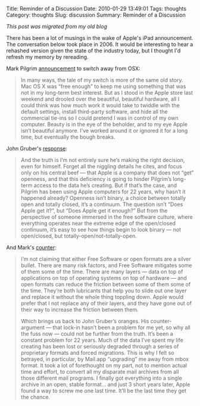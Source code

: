 Title: Reminder of a Discussion
Date: 2010-01-29 13:49:01
Tags: thoughts
Category: thoughts
Slug: discussion
Summary: Reminder of a Discussion

_This post was migrated from my old blog_

There has been a lot of musings in the wake of Apple's iPad announcement.  The conversation below took place in 2006.  It would be interesting to hear a rehashed version given the state of the industry today, but I thought I'd refresh my memory by rereading.

Mark Pilgrim [announcement](http://diveintomark.org/archives/2006/06/02/when-the-bough-breaks) to switch away from OSX:

>In many ways, the tale of my switch is more of the same old story. Mac OS X was “free enough” to keep me using something that was not in my long-term best interest. But as I stood in the Apple store last weekend and drooled over the beautiful, beautiful hardware, all I could think was how much work it would take to twiddle with the default settings, install third-party software, and hide all the commercial tie-ins so I could pretend I was in control of my own computer. Beauty is in the eye of the beholder, and to my eye Apple isn’t beautiful anymore. I’ve worked around it or ignored it for a long time, but eventually the bough breaks.

John Gruber's [response](http://daringfireball.net/2006/06/and_oranges):

>And the truth is I’m not entirely sure he’s making the right decision, even for himself. Forget all the niggling details he cites, and focus only on his central beef — that Apple is a company that does not “get” openness, and that this deficiency is going to hinder Pilgrim’s long-term access to the data he’s creating. But if that’s the case, and Pilgrim has been using Apple computers for 22 years, why hasn’t it happened already? Openness isn’t binary, a choice between totally open and totally closed, it’s a continuum. The question isn’t “Does Apple get it?”, but “Does Apple get it enough?” But from the perspective of someone immersed in the free software culture, where everything operates near the extreme edge of the open/closed continuum, it’s easy to see how things begin to look binary — not open/closed, but totally-open/not-totally-open.

And Mark's [counter](http://diveintomark.org/archives/2006/06/16/juggling-oranges):

>I’m not claiming that either Free Software or open formats are a silver bullet. There are many risk factors, and Free Software mitigates some of them some of the time. There are many layers — data on top of applications on top of operating systems on top of hardware — and open formats can reduce the friction between some of them some of the time. They’re both lubricants that help you to slide out one layer and replace it without the whole thing toppling down. Apple would prefer that I not replace any of their layers, and they have gone out of their way to increase the friction between them.
>
>Which brings us back to John Gruber’s oranges. His counter-argument — that lock-in hasn’t been a problem for me yet, so why all the fuss now — could not be further from the truth. It’s been a constant problem for 22 years. Much of the data I’ve spent my life creating has been lost or seriously degraded through a series of proprietary formats and forced migrations. This is why I felt so betrayed, in particular, by Mail.app “upgrading” me away from mbox format. It took a lot of forethought on my part, not to mention actual time and effort, to convert all my disparate mail archives from all those different mail programs. I finally got everything into a single archive in an open, stable format… and just 3 short years later, Apple found a way to screw me one last time. It’ll be the last time they get the chance.

